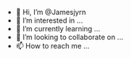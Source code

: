 - 👋 Hi, I’m @Jamesjyrn
- 👀 I’m interested in ...
- 🌱 I’m currently learning ...
- 💞️ I’m looking to collaborate on ...
- 📫 How to reach me ...

<!---
Jamesjyrn/Jamesjyrn is a ✨ special ✨ repository because its `README.md` (this file) appears on your GitHub profile.
You can click the Preview link to take a look at your changes.
--->
